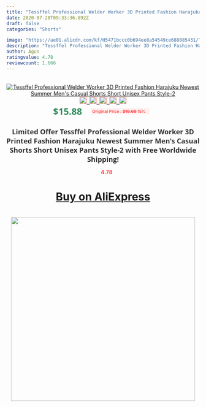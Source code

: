 ```yaml
---
title: "Tessffel Professional Welder Worker 3D Printed Fashion Harajuku Newest Summer Men's Casual Shorts Short Unisex Pants Style-2"
date: 2020-07-20T09:33:36.892Z
draft: false
categories: "Shorts"

image: "https://ae01.alicdn.com/kf/H5471bccc0b694ee8a54549ce688085431/Tessffel-Professional-Welder-Worker-3D-Printed-Fashion-Harajuku-Newest-Summer-Men-s-Casual-Shorts-Short-Unisex.jpg"
description: "Tessffel Professional Welder Worker 3D Printed Fashion Harajuku Newest Summer Men's Casual Shorts Short Unisex Pants Style-2"
author: Agus
ratingvalue: 4.78
reviewcount: 1.666
---
```

<br>
<div style="text-align: center;">
<a href="https://s.click.aliexpress.com/e/_AVDG9J" target="_blank" rel="nofollow noopener noreferrer"><img alt="Tessffel Professional Welder Worker 3D Printed Fashion Harajuku Newest Summer Men's Casual Shorts Short Unisex Pants Style-2" class="magnifier-image" src="https://ae01.alicdn.com/kf/H5471bccc0b694ee8a54549ce688085431/Tessffel-Professional-Welder-Worker-3D-Printed-Fashion-Harajuku-Newest-Summer-Men-s-Casual-Shorts-Short-Unisex.jpg_640x640.jpg">
<br>
<img style="border:1px solid salmon" src="https://ae01.alicdn.com/kf/H5471bccc0b694ee8a54549ce688085431/Tessffel-Professional-Welder-Worker-3D-Printed-Fashion-Harajuku-Newest-Summer-Men-s-Casual-Shorts-Short-Unisex.jpg_120x120.jpg">&nbsp;&nbsp;<img style="border:1px solid salmon" src="https://ae01.alicdn.com/kf/Had98f663a41a411eae2eadf5f97860fcp/Tessffel-Professional-Welder-Worker-3D-Printed-Fashion-Harajuku-Newest-Summer-Men-s-Casual-Shorts-Short-Unisex.jpg_120x120.jpg">&nbsp;&nbsp;<img style="border:1px solid salmon" src="https://ae01.alicdn.com/kf/Hcb7296dd4a8b4624b5380251cad7d6808/Tessffel-Professional-Welder-Worker-3D-Printed-Fashion-Harajuku-Newest-Summer-Men-s-Casual-Shorts-Short-Unisex.jpg_120x120.jpg">&nbsp;&nbsp;<img style="border:1px solid salmon" src="https://ae01.alicdn.com/kf/H368aedf1e18b421eb760bce34f194284f/Tessffel-Professional-Welder-Worker-3D-Printed-Fashion-Harajuku-Newest-Summer-Men-s-Casual-Shorts-Short-Unisex.jpg_120x120.jpg">&nbsp;&nbsp;<img style="border:1px solid salmon" src="https://ae01.alicdn.com/kf/Hc7ed16001e3f400b8982f42b85a9c7b2d/Tessffel-Professional-Welder-Worker-3D-Printed-Fashion-Harajuku-Newest-Summer-Men-s-Casual-Shorts-Short-Unisex.jpg_120x120.jpg"></a></div><br0>
<div style="text-align: center;"><span style="background-color: white; border: 0px; box-sizing: border-box; color: seagreen; display: inline-block; font-family: &quot;open sans&quot; , &quot;arial&quot; , &quot;helvetica&quot; , sans-serif , &quot;heiti&quot;; font-size: 24px; font-stretch: inherit; font-weight: 700; line-height: inherit; margin: 0px 10px 0px 0px; padding: 0px; vertical-align: middle;">$15.88 </span>
<span style="background: rgb(255 , 241 , 241); border-radius: 3px; border: 0px; box-sizing: border-box; color: #ff4747; display: inline-block; font-family: inherit; font-size: 12px; font-stretch: inherit; font-style: inherit; font-variant: inherit; font-weight: 600; line-height: inherit; margin: 0px; padding: 2px 5px; transform: scale(0.9); vertical-align: middle;">Original Price : <b style="text-decoration: line-through;">$18.68 </b> 15%&nbsp;&nbsp;</span></div>
<h1 style="color: #333333; display: inline-block; font-family: &quot;open sans&quot; , &quot;arial&quot; , &quot;helvetica&quot; , sans-serif , &quot;heiti&quot;; font-size: 18px; font-stretch: inherit; font-weight: 700; text-align: center;">Limited Offer Tessffel Professional Welder Worker 3D Printed Fashion Harajuku Newest Summer Men's Casual Shorts Short Unisex Pants Style-2 with Free Worldwide Shipping!</h1>
<div style="color: #ff4747; text-align: center;">
<img src="https://4.bp.blogspot.com/-M0ZcTcb-5uY/XleCXlxnR4I/AAAAAAAAAEc/OrjgMkXV1oMQFaCRZj5HQwOCBcu3w1FegCPcBGAYYCw/s1600/star.png" style="height: 15px;">&nbsp;<b>4.78</b></div>
<div class="button_cont" align="center"><a class="buynow_a" href="https://s.click.aliexpress.com/e/_AVDG9J" target="_blank" rel="nofollow noopener noreferrer"><H1>Buy on AliExpress</H1></a></div><br>
<div class="separator" style="clear: both; text-align: center;">
<img src="https://lh3.googleusercontent.com/-pTy5HemUv9M/XlePHvY0dAI/AAAAAAAAAE4/0nX5iRUoIWY8eMW9Dpxeirr157OZliDIgCLcBGAsYHQ/s1600/badge.gif" width="480">
</div>
